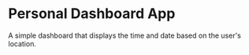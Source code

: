 # Personal Dashboard App
A simple dashboard that displays the time and date based on the user's location.
